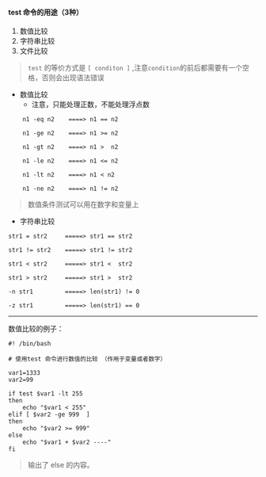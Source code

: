 #### test 命令的用途（3种）

1. 数值比较
2. 字符串比较
3. 文件比较

> `test` 的等价方式是 `[ conditon ]` ,注意`condition`的前后都需要有一个空格，否则会出现语法错误


* 数值比较
	* 注意，只能处理正数，不能处理浮点数

```
	n1 -eq n2    ====> n1 == n2

	n1 -ge n2    ====> n1 >= n2

	n1 -gt n2    ====> n1 >  n2

	n1 -le n2    ====> n1 <= n2

	n1 -lt n2    ====> n1 < n2

	n1 -ne n2    ====> n1 != n2
```	

> 数值条件测试可以用在数字和变量上

* 字符串比较

```
str1 = str2     =====> str1 == str2

str1 != str2    =====> str1 != str2

str1 < str2     =====> str1 <  str2

str1 > str2     =====> str1 >  str2

-n str1         =====> len(str1) != 0

-z str1         =====> len(str1) == 0

```








---------------------------------
数值比较的例子：

```
#! /bin/bash

# 使用test 命令进行数值的比较 （作用于变量或者数字）

var1=1333
var2=99

if test $var1 -lt 255
then
    echo "$var1 < 255"
elif [ $var2 -ge 999  ]
then
    echo "$var2 >= 999"
else
    echo "$var1 + $var2 ----"
fi
```

> 输出了 else 的内容。
	
	
	
	
	
	
	
	
	
	
	
	
	
	
	
	
	